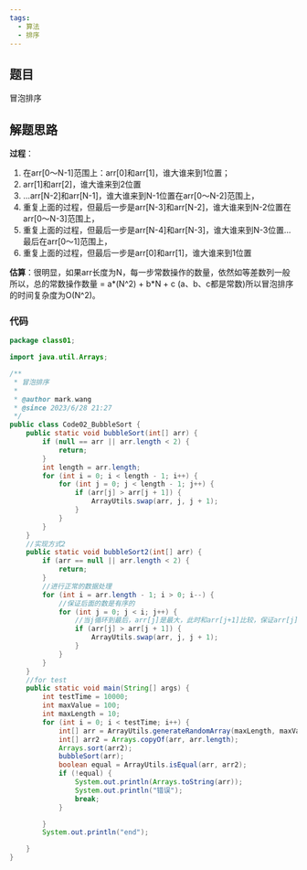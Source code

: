```yaml
---
tags:
  - 算法
  - 排序
---
```


##  题目

冒泡排序

## 解题思路

**过程**：

1. 在arr[0～N-1]范围上：arr[0]和arr[1]，谁大谁来到1位置；
2. arr[1]和arr[2]，谁大谁来到2位置
3. …arr[N-2]和arr[N-1]，谁大谁来到N-1位置在arr[0～N-2]范围上，
4. 重复上面的过程，但最后一步是arr[N-3]和arr[N-2]，谁大谁来到N-2位置在arr[0～N-3]范围上，
5. 重复上面的过程，但最后一步是arr[N-4]和arr[N-3]，谁大谁来到N-3位置…最后在arr[0～1]范围上，
6. 重复上面的过程，但最后一步是arr[0]和arr[1]，谁大谁来到1位置

**估算**：很明显，如果arr长度为N，每一步常数操作的数量，依然如等差数列一般所以，总的常数操作数量 = a*(N^2) + b*N + c (a、b、c都是常数)所以冒泡排序的时间复杂度为O(N^2)。

### 代码

```java
package class01;

import java.util.Arrays;

/**
 * 冒泡排序
 *
 * @author mark.wang
 * @since 2023/6/28 21:27
 */
public class Code02_BubbleSort {
    public static void bubbleSort(int[] arr) {
        if (null == arr || arr.length < 2) {
            return;
        }
        int length = arr.length;
        for (int i = 0; i < length - 1; i++) {
            for (int j = 0; j < length - 1; j++) {
                if (arr[j] > arr[j + 1]) {
                    ArrayUtils.swap(arr, j, j + 1);
                }
            }
        }
    }
    //实现方式2
    public static void bubbleSort2(int[] arr) {
        if (arr == null || arr.length < 2) {
            return;
        }
        //进行正常的数据处理
        for (int i = arr.length - 1; i > 0; i--) {
            //保证后面的数是有序的
            for (int j = 0; j < i; j++) {
                //当j循环到最后，arr[j]是最大，此时和arr[j+1]比较，保证arr[j]<arr[j+1]
                if (arr[j] > arr[j + 1]) {
                    ArrayUtils.swap(arr, j, j + 1);
                }
            }
        }
    }
    //for test
    public static void main(String[] args) {
        int testTime = 10000;
        int maxValue = 100;
        int maxLength = 10;
        for (int i = 0; i < testTime; i++) {
            int[] arr = ArrayUtils.generateRandomArray(maxLength, maxValue);
            int[] arr2 = Arrays.copyOf(arr, arr.length);
            Arrays.sort(arr2);
            bubbleSort(arr);
            boolean equal = ArrayUtils.isEqual(arr, arr2);
            if (!equal) {
                System.out.println(Arrays.toString(arr));
                System.out.println("错误");
                break;
            }

        }
        System.out.println("end");

    }
}

```

